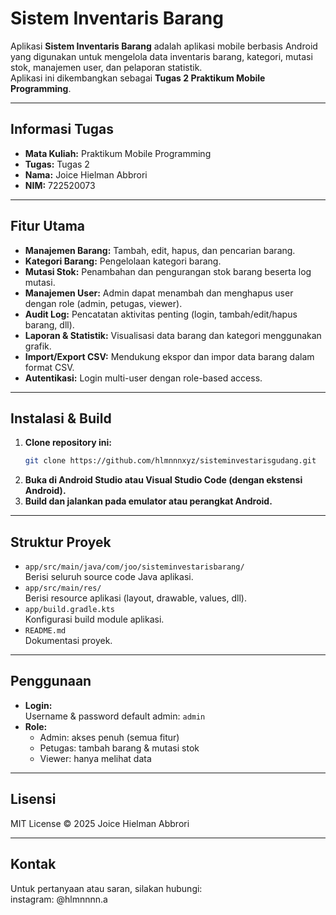 # Sistem Inventaris Barang

Aplikasi **Sistem Inventaris Barang** adalah aplikasi mobile berbasis Android yang digunakan untuk mengelola data inventaris barang, kategori, mutasi stok, manajemen user, dan pelaporan statistik.  
Aplikasi ini dikembangkan sebagai **Tugas 2 Praktikum Mobile Programming**.

---

## Informasi Tugas

- **Mata Kuliah:** Praktikum Mobile Programming  
- **Tugas:** Tugas 2  
- **Nama:** Joice Hielman Abbrori  
- **NIM:** 722520073  

---

## Fitur Utama

- **Manajemen Barang:** Tambah, edit, hapus, dan pencarian barang.
- **Kategori Barang:** Pengelolaan kategori barang.
- **Mutasi Stok:** Penambahan dan pengurangan stok barang beserta log mutasi.
- **Manajemen User:** Admin dapat menambah dan menghapus user dengan role (admin, petugas, viewer).
- **Audit Log:** Pencatatan aktivitas penting (login, tambah/edit/hapus barang, dll).
- **Laporan & Statistik:** Visualisasi data barang dan kategori menggunakan grafik.
- **Import/Export CSV:** Mendukung ekspor dan impor data barang dalam format CSV.
- **Autentikasi:** Login multi-user dengan role-based access.

---

## Instalasi & Build

1. **Clone repository ini:**
    ```sh
    git clone https://github.com/hlmnnnxyz/sisteminvestarisgudang.git
    ```
2. **Buka di Android Studio atau Visual Studio Code (dengan ekstensi Android).**
3. **Build dan jalankan pada emulator atau perangkat Android.**

---

## Struktur Proyek

- `app/src/main/java/com/joo/sisteminvestarisbarang/`  
  Berisi seluruh source code Java aplikasi.
- `app/src/main/res/`  
  Berisi resource aplikasi (layout, drawable, values, dll).
- `app/build.gradle.kts`  
  Konfigurasi build module aplikasi.
- `README.md`  
  Dokumentasi proyek.

---

## Penggunaan

- **Login:**  
  Username & password default admin: `admin`  
- **Role:**  
  - Admin: akses penuh (semua fitur)
  - Petugas: tambah barang & mutasi stok
  - Viewer: hanya melihat data

---

## Lisensi

MIT License © 2025 Joice Hielman Abbrori

---

## Kontak

Untuk pertanyaan atau saran, silakan hubungi:  
instagram: @hlmnnnn.a
